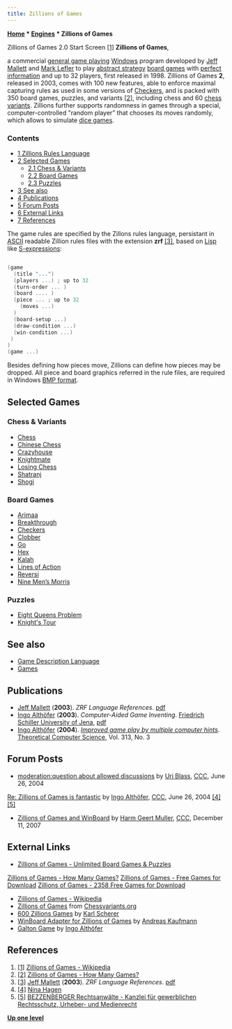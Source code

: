 ```yaml
---
title: Zillions of Games
---
```

**[Home](Home "Home") \* [Engines](Engines "Engines") \* Zillions of Games**



[](https://en.wikipedia.org/wiki/File:Zillions_of_games.jpg) Zillions of Games 2.0 Start Screen <a id="cite-note-1" href="#cite-ref-1">[1]</a>
**Zillions of Games**,  

a commercial [general game playing](General_Game_Playing "General Game Playing") [Windows](Windows "Windows") program developed by [Jeff Mallett](Jeff_Mallett "Jeff Mallett") and [Mark Lefler](Mark_Lefler "Mark Lefler") to play [abstract strategy](https://en.wikipedia.org/wiki/Abstract_strategy_game) [board games](https://en.wikipedia.org/wiki/Board_game) with [perfect information](https://en.wikipedia.org/wiki/Perfect_information) and up to 32 players, first released in 1998. Zillions of Games **2**, released in 2003, comes with 100 new features, able to enforce maximal capturing rules as used in some versions of [Checkers](Checkers "Checkers"), and is packed with 350 board games, puzzles, and variants <a id="cite-note-2" href="#cite-ref-2">[2]</a>, including chess and 60 [chess variants](Chess#Variants "Chess"). Zillions further supports randomness in games through a special, computer-controlled "random player" that chooses its moves randomly, which allows to simulate [dice games](https://en.wikipedia.org/wiki/List_of_dice_games).



### Contents


* [1 Zillions Rules Language](#zillions-rules-language)
* [2 Selected Games](#selected-games)
	+ [2.1 Chess & Variants](#chess-.26-variants)
	+ [2.2 Board Games](#board-games)
	+ [2.3 Puzzles](#puzzles)
* [3 See also](#see-also)
* [4 Publications](#publications)
* [5 Forum Posts](#forum-posts)
* [6 External Links](#external-links)
* [7 References](#references)






The game rules are specified by the Zillons rules language, persistant in [ASCII](https://en.wikipedia.org/wiki/ASCII) readable Zillion rules files with the extension **zrf** <a id="cite-note-3" href="#cite-ref-3">[3]</a>, based on [Lisp](index.php?title=Lisp&action=edit&redlink=1 "Lisp (page does not exist)") like [S-expressions](https://en.wikipedia.org/wiki/S-expression):




```C++

(game
  (title "...") 
  (players ...) ; up to 32
  (turn-order ... )
  (board .... )
  (piece ... ; up to 32
    (moves ...)
  ) 
  (board-setup ...)
  (draw-condition ...)
  (win-condition ...)
 )
)
(game ...)

```

Besides defining how pieces move, Zillions can define how pieces may be dropped. All piece and board graphics referred in the rule files, are required in Windows [BMP format](https://en.wikipedia.org/wiki/BMP_file_format).



## Selected Games


### Chess & Variants


* [Chess](Chess "Chess")
* [Chinese Chess](Chinese_Chess "Chinese Chess")
* [Crazyhouse](Crazyhouse "Crazyhouse")
* [Knightmate](Knightmate_Chess "Knightmate Chess")
* [Losing Chess](Losing_Chess "Losing Chess")
* [Shatranj](Shatranj "Shatranj")
* [Shogi](Shogi "Shogi")


### Board Games


* [Arimaa](Arimaa "Arimaa")
* [Breakthrough](Breakthrough_(Game) "Breakthrough (Game)")
* [Checkers](Checkers "Checkers")
* [Clobber](Clobber "Clobber")
* [Go](Go "Go")
* [Hex](Hex "Hex")
* [Kalah](Kalah "Kalah")
* [Lines of Action](Lines_of_Action "Lines of Action")
* [Reversi](Othello "Othello")
* [Nine Men’s Morris](Nine_Men%E2%80%99s_Morris "Nine Men’s Morris")


### Puzzles


* [Eight Queens Problem](Backtracking#8QinBitboards "Backtracking")
* [Knight's Tour](Knight_Pattern "Knight Pattern")


## See also


* [Game Description Language](General_Game_Playing#GDL "General Game Playing")
* [Games](Games "Games")


## Publications


* [Jeff Mallett](Jeff_Mallett "Jeff Mallett") (**2003**). *ZRF Language References*. [pdf](http://www.cs.duke.edu/courses/spring06/cps108/Assignments/06_vooga/zrf.pdf)
* [Ingo Althöfer](Ingo_Alth%C3%B6fer "Ingo Althöfer") (**2003**). *Computer-Aided Game Inventing*. [Friedrich Schiller University of Jena](https://en.wikipedia.org/wiki/University_of_Jena), [pdf](http://www.minet.uni-jena.de/preprints/althoefer_03/CAGI.pdf)
* [Ingo Althöfer](Ingo_Alth%C3%B6fer "Ingo Althöfer") (**2004**). *[Improved game play by multiple computer hints](http://www.sciencedirect.com/science/article/pii/S0304397503005851)*. [Theoretical Computer Science](https://en.wikipedia.org/wiki/Theoretical_Computer_Science_%28journal%29), Vol. 313, No. 3


## Forum Posts


* [moderation:question about allowed discussions](https://www.stmintz.com/ccc/index.php?id=372641) by [Uri Blass](Uri_Blass "Uri Blass"), [CCC](CCC "CCC"), June 26, 2004


 [Re: Zillions of Games is fantastic](https://www.stmintz.com/ccc/index.php?id=372708) by [Ingo Althöfer](Ingo_Alth%C3%B6fer "Ingo Althöfer"), [CCC](CCC "CCC"), June 26, 2004 <a id="cite-note-4" href="#cite-ref-4">[4]</a> <a id="cite-note-5" href="#cite-ref-5">[5]</a>
* [Zillions of Games and WinBoard](http://www.talkchess.com/forum/viewtopic.php?t=18309) by [Harm Geert Muller](Harm_Geert_Muller "Harm Geert Muller"), [CCC](CCC "CCC"), December 11, 2007


## External Links


* [Zillions of Games - Unlimited Board Games & Puzzles](http://www.zillionsofgames.com/index.html)


 [Zillions of Games - How Many Games?](http://www.zillionsofgames.com/games.html)
 [Zillions of Games - Free Games for Download](http://www.zillionsofgames.com/games/)
 [Zillions of Games - 2358 Free Games for Download](http://www.zillions-of-games.com/games/index-tripartite.html)
* [Zillions of Games - Wikipedia](https://en.wikipedia.org/wiki/Zillions_of_Games)
* [Zillions of Games](http://www.chessvariants.org/programs.dir/zillions/) from [Chessvariants.org](http://www.chessvariants.org/)
* [600 Zillions Games](http://karlscherer.com/Zillions/swindex2.html) by [Karl Scherer](index.php?title=Karl_Scherer&action=edit&redlink=1 "Karl Scherer (page does not exist)")
* [WinBoard Adapter for Zillions of Games](http://andreas.pbworks.com/w/page/27366687/WinBoard%20Adapter%20for%20Zillions%20of%20Games) by [Andreas Kaufmann](index.php?title=Andreas_Kaufmann&action=edit&redlink=1 "Andreas Kaufmann (page does not exist)")
* [Galton Game](http://www.althofer.de/galton-game.html) by [Ingo Althöfer](Ingo_Alth%C3%B6fer "Ingo Althöfer")


## References


1. <a id="cite-ref-1" href="#cite-note-1">[1]</a> [Zillions of Games - Wikipedia](https://en.wikipedia.org/wiki/Zillions_of_Games)
2. <a id="cite-ref-2" href="#cite-note-2">[2]</a> [Zillions of Games - How Many Games?](http://www.zillionsofgames.com/games.html)
3. <a id="cite-ref-3" href="#cite-note-3">[3]</a> [Jeff Mallett](Jeff_Mallett "Jeff Mallett") (**2003**). *ZRF Language References*. [pdf](http://www.cs.duke.edu/courses/spring06/cps108/Assignments/06_vooga/zrf.pdf)
4. <a id="cite-ref-4" href="#cite-note-4">[4]</a> [Nina Hagen](Category:Nina_Hagen "Category:Nina Hagen")
5. <a id="cite-ref-5" href="#cite-note-5">[5]</a> [BEZZENBERGER Rechtsanwälte - Kanzlei für gewerblichen Rechtsschutz, Urheber- und Medienrecht](http://www.kanzlei-bezzenberger.de/jb.html)

**[Up one level](Engines "Engines")**







 
